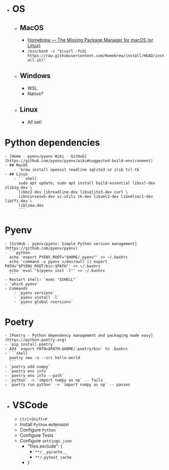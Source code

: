 - # OS
	- ## MacOS
		- [Homebrew — The Missing Package Manager for macOS (or Linux)](https://brew.sh)
		- `/bin/bash -c "$(curl -fsSL https://raw.githubusercontent.com/Homebrew/install/HEAD/install.sh)"`
	- ## Windows
		- WSL
		- Native?
	- ## Linux
		- All set!
# Python dependencies
	- [Home · pyenv/pyenv Wiki · GitHub](https://github.com/pyenv/pyenv/wiki#suggested-build-environment)
	- ## MacOS
		- `brew install openssl readline sqlite3 xz zlib tcl-tk`
	- ## Linux
		- ```shell
		  sudo apt update; sudo apt install build-essential libssl-dev zlib1g-dev \
		  libbz2-dev libreadline-dev libsqlite3-dev curl \
		  libncursesw5-dev xz-utils tk-dev libxml2-dev libxmlsec1-dev libffi-dev \
		  liblzma-dev
		  ```
# Pyenv
	- [GitHub - pyenv/pyenv: Simple Python version management](https://github.com/pyenv/pyenv)
	- ```python
	  echo 'export PYENV_ROOT="$HOME/.pyenv"' >> ~/.bashrc
	  echo 'command -v pyenv >/dev/null || export PATH="$PYENV_ROOT/bin:$PATH"' >> ~/.bashrc
	  echo 'eval "$(pyenv init -)"' >> ~/.bashrc
	  ```
	- Restart shell: `exec "$SHELL"`
	- `which pyenv`
	- Commands
		- `pyenv versions`
		- `pyenv install -l`
		- `pyenv global <version>`
# Poetry
	- [Poetry - Python dependency management and packaging made easy](https://python-poetry.org)
	- `pip install poetry`
	- Add `export PATH=$PATH:$HOME/.poetry/bin` to .bashrc
	- ```shell
	  poetry new -n --src hello-world
	  ```
	- `poetry add numpy`
	- `poetry env info`
	- `poetry env info --path`
	- `python` -> `import numpy as np` -- fails
	- `poetry run python` -> `import numpy as np` -- passes
- # VSCode
	- `Ctrl+Shift+P`
	- Install `Python` extension
	- Configure `Python`
	- Configure Tests
	- Configure `settings.json`
		- "files.exclude": {
			- `**/__pycache__`
			- `**/.pytest_cache`
		- }